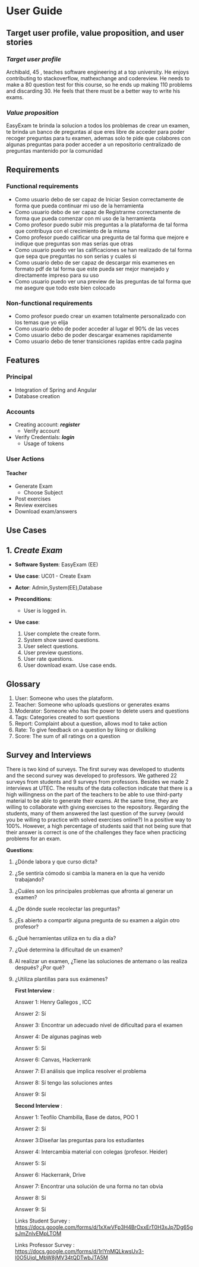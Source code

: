 # **User Guide**

## **Target user profile, value proposition, and user stories**

### ***Target user profile***
Archibald, 45 , teaches software engineering at a top university. He enjoys contributing to stackoverflow, mathexchange and codereview. He needs to make a 80 question test for this course, so he ends up making 110 problems and discarding 30. He feels that there must be a better way to write his exams.


### ***Value proposition***
EasyExam te brinda la solucion a todos los problemas de crear un examen, te brinda un banco de preguntas al que eres libre de acceder para poder recoger preguntas para tu examen, ademas solo te pide que colabores con algunas preguntas para poder acceder a un repositorio centralizado de preguntas mantenido por la comunidad


## **Requirements**

### **Functional requirements**
* Como usuario debo de ser capaz de Iniciar Sesion correctamente de forma que pueda continuar mi uso de la herramienta
* Como usuario debo de ser capaz de Registrarme correctamente de forma que pueda comenzar con mi uso de la herramienta
* Como profesor puedo subir mis preguntas a la plataforma de tal forma que contribuya con el crecimiento de la misma
* Como profesor puedo calificar una pregunta de tal forma que mejore e indique que preguntas son mas serias que otras
* Como usuario puedo ver las calificaciones se han realizado de tal forma que sepa que preguntas no son serias y cuales si
* Como usuario debo de ser capaz de descargar mis examenes en formato pdf de tal forma que este pueda ser mejor manejado y directamente impreso para su uso
* Como usuario puedo ver una preview de las preguntas de tal forma que me asegure que todo este bien colocado


### **Non-functional requirements**
* Como profesor puedo crear un examen totalmente personalizado con los temas que yo elija
* Como usuario debo de poder acceder al lugar el 90% de las veces
* Como usuario debo de poder descargar examenes rapidamente
* Como usuario debo de tener transiciones rapidas entre cada pagina


## **Features**

### **Principal**
* Integration of Spring and Angular 
* Database creation
### **Accounts**
* Creating account: ***register***
    * Verify account
* Verify Credentials: ***login***
    * Usage of tokens
### **User Actions**
#### **Teacher**
* Generate Exam
  * Choose Subject
* Post exercises 
* Review exercises
* Download exam/answers

## **Use Cases**
 ## 1. _Create Exam_

* **Software System**: EasyExam (EE)
* **Use case**: UC01 - Create Exam
* **Actor**: Admin,System(EE),Database
* **Preconditions**: 
    * User is logged in. 
    
* **Use case**:
    1. User complete the create form.
    2. System show saved questions.
    3. User select questions.
    4. User preview questions.
    5. User rate questions.
    6. User download exam.
    Use case ends.

## **Glossary**
 1. User: Someone who uses the plataform.
 2. Teacher: Someone who uploads questions or generates exams
 3. Moderator: Someone who has the power to delete users and questions
 4. Tags: Categories created to sort questions
 5. Report: Complaint about a question, allows mod to take action
 6. Rate: To give feedback on a question by liking or disliking
 7. Score: The sum of all ratings on a question

## **Survey and Interviews**

   There is two kind of surveys. The first survey was developed to students and the second survey was developed to professors. We gathered 22 surveys from students and 9 surveys from professors. Besides we made 2 interviews at UTEC. 
   The results of the data collection indicate that there is a high willingness on the part of the teachers to be able to use third-party material to be able to generate their exams. At the same time, they are willing to collaborate with giving exercises to the repository. Regarding the students, many of them answered the last question of the survey (would you be willing to practice with solved exercises online?) In a positive way to 100%. However, a high percentage of students said that not being sure that their answer is correct is one of the challenges they face when practicing problems for an exam.
   
   **Questions**:
   
1. ¿Dónde labora y que curso dicta?

2. ¿Se sentiría cómodo si cambia la manera en la que ha venido trabajando?   

3. ¿Cuáles son los principales problemas que afronta al generar un examen?

4. ¿De dónde suele recolectar las preguntas?

5. ¿Es abierto a compartir alguna pregunta de su examen a algún otro profesor?

6. ¿Qué herramientas utiliza en tu día a día?

7. ¿Qué determina la dificultad de un examen?

8. Al realizar un examen, ¿Tiene las soluciones de antemano o las realiza después? ¿Por qué?

9. ¿Utiliza plantillas para sus exámenes?

   **First Interview** : 
   
   Answer 1: Henry Gallegos , ICC
   
   Answer 2: Sí
   
   Answer 3: Encontrar un adecuado nivel de dificultad para el examen
   
   Answer 4: De algunas paginas web
   
   Answer 5: Sí
   
   Answer 6: Canvas, Hackerrank
   
   Answer 7: El análisis que implica resolver el problema
   
   Answer 8: Sí tengo las soluciones antes
   
   Answer 9: Sí
   
   **Second Interview** : 

   Answer 1: Teofilo Chambilla, Base de datos, POO 1
   
   Answer 2: Sí
   
   Answer 3:Diseñar las preguntas para los estudiantes
   
   Answer 4: Intercambia material con colegas (profesor. Heider)
   
   Answer 5: Sí
   
   Answer 6: Hackerrank, Drive
   
   Answer 7: Encontrar una solución de una forma no tan obvia
   
   Answer 8: Sí 
   
   Answer 9: Sí
   
   Links Student Survey :
   https://docs.google.com/forms/d/1xXwVFp3H4BrOxxErT0H3xJp7Dg65gsJmZnlvEMpLTOM
   
   Links Professor Survey :
   https://docs.google.com/forms/d/1rlYnMQLkwsUv3-l0O5UjqI_MbW8jMV34tQDTwbJTA5M
   
   
